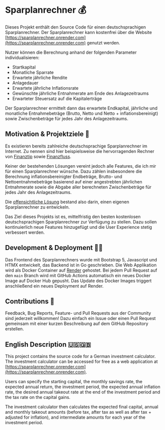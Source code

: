 # Sparplanrechner 💰

Dieses Projekt enthält den Source Code für einen deutschsprachigen Sparplanrechner. Der Sparplanrechner kann kostenfrei über die Website [https://sparplanrechner.onrender.com](https://sparplanrechner.onrender.com) genutzt werden.

Nutzer können die Berechnung anhand der folgenden Parameter individualisieren:

- Startkapital
- Monatliche Sparrate
- Erwartete jährliche Rendite
- Anlagedauer
- Erwartete jährliche Inflationsrate
- Gewünschte jährliche Entnahmerate am Ende des Anlagezeitraums
- Erwarteter Steuersatz auf die Kapitalerträge

Der Sparplanrechner ermittelt dann das erwartete Endkapital, jährliche und monatliche Entnahmebeträge (Brutto, Netto und Netto + inflationsbereinigt) sowie Zwischenbeträge für jedes Jahr des Anlagezeitraums.


## Motivation & Projektziele 🎯

Es existieren bereits zahlreiche deutschsprachige Sparplanrechner im Internet. Zu nennen sind hier beispielsweise die hervorragenden Rechner von [Finanztip](https://www.finanztip.de/rechner/sparplanrechner/) sowie [Finanzfluss](https://www.finanzfluss.de/rechner/sparrechner/).

Keiner der bestehenden Lösungen vereint jedoch alle Features, die ich mir für einen Sparplanrechner wünsche. Dazu zählen insbesondere die Berechnung inflationsbereinigter Endbeträge, Brutto- und Nettoentnahmebeträge basierend auf einer angestrebten jährlichen Entnahmerate sowie die Abgabe aller berechneten Zwischenbeträge für jedes Jahr des Anlagezeitraums.

Die [offensichtliche Lösung](https://xkcd.com/927/) bestand also darin, einen eigenen Sparplanrechner zu entwickeln.

Das Ziel dieses Projekts ist es, mittelfristig den besten kostenlosen deutschsprachigen Sparplanrechner zur Verfügung zu stellen. Dazu sollen kontinuierlich neue Features hinzugefügt und die User Experience stetig verbessert werden.


## Development & Deployment 👨‍💻

Das Frontend des Sparplanrechners wurde mit Bootstrap 5, Javascript und HTMX entwickelt, das Backend ist in Go geschrieben.
Die Web Applikation wird als Docker Container auf [Render](https://render.com/) gehostet.
Bei jedem Pull Request auf den `main` Branch wird mit GitHub Actions automatisch ein neues Docker Image auf Docker Hub gepusht. Das Update des Docker Images triggert anschließend ein neues Deployment auf Render.


## Contributions 🤝

Feedback, Bug Reports, Feature- und Pull Requests aus der Community sind jederzeit willkommen! Dazu einfach ein Issue oder einen Pull Request gemeinsam mit einer kurzen Beschreibung auf dem GitHub Repository erstellen.


## English Description 🇺🇸🇬🇧

This project contains the source code for a German investment calculator. The investment calculator can be accessed for free as a web application at [https://sparplanrechner.onrender.com](https://sparplanrechner.onrender.com).

Users can specify the starting capital, the monthly savings rate, the expected annual return, the investment period, the expected annual inflation rate, the desired annual takeout rate at the end of the investment period and the tax rate on the capital gains.

The investment calculator then calculates the expected final capital, annual and monthly takeout amounts (before tax, after tax as well as after tax + adjusted for inflation), and intermediate amounts for each year of the investment period.
